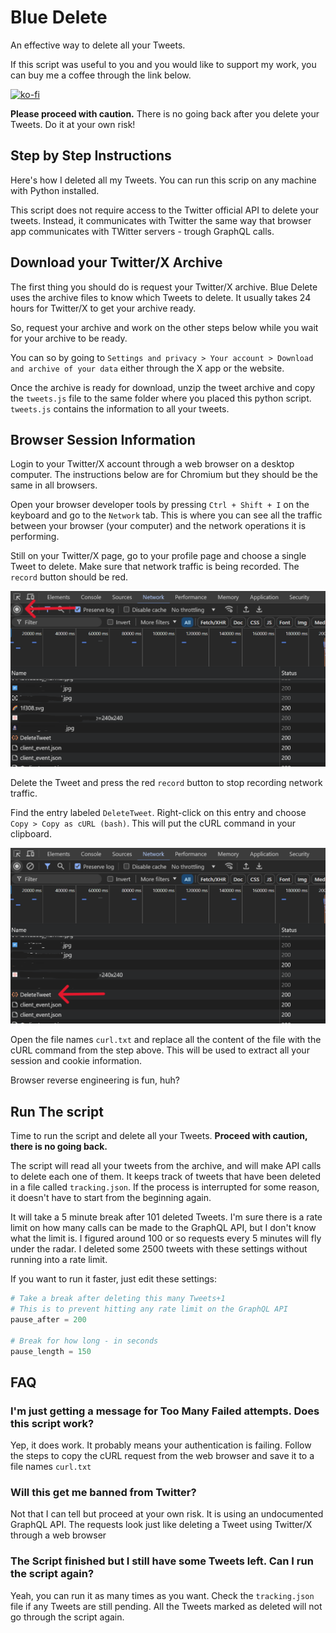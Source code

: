 # Blue Delete

An effective way to delete all your Tweets.

If this script was useful to you and you would like to support my work, you can buy me a coffee through the link below.

[![ko-fi](https://ko-fi.com/img/githubbutton_sm.svg)](https://ko-fi.com/J3J6BINRX)

**Please proceed with caution.** There is no going back after you delete your Tweets. Do it at your own risk!

## Step by Step Instructions

Here's how I deleted all my Tweets. You can run this scrip on any machine with Python installed.

This script does not require access to the Twitter official API to delete your tweets. Instead, it communicates with Twitter the same way that browser app communicates with TWitter servers - trough GraphQL calls.

## Download your Twitter/X Archive

The first thing you should do is request your Twitter/X archive. Blue Delete uses the archive files to know which Tweets to delete. It usually takes 24 hours for Twitter/X to get your archive ready.

So, request your archive and work on the other steps below while you wait for your archive to be ready.

You can so by going to ```Settings and privacy > Your account > Download and archive of your data``` either through the X app or the website.

Once the archive is ready for download, unzip the tweet archive and copy the ```tweets.js``` file to the same folder where you placed this python script. ```tweets.js``` contains the information to all your tweets.

## Browser Session Information

Login to your Twitter/X account through a web browser on a desktop computer. The instructions below are for Chromium but they should be the same in all browsers.

Open your browser developer tools by pressing ```Ctrl + Shift + I``` on the keyboard and go to the ```Network``` tab. This is where you can see all the traffic between your browser (your computer)
and the network operations it is performing.

Still on your Twitter/X page, go to your profile page and choose a single Tweet to delete. Make sure that network traffic is being recorded. The ```record``` button should be red.

<img src="./media/Record Network Traffic.png" alt="Record button in developer tools" width="600"/>

Delete the Tweet and press the red ```record``` button to stop recording network traffic.

Find the entry labeled ```DeleteTweet```. Right-click on this entry and choose ```Copy > Copy as cURL (bash)```. This will put the cURL command in your clipboard.

<img src="./media/Record Network Traffic - DeleteTweet.png" alt="Delete Tweet Action in developer tools" width="600"/>

Open the file names ```curl.txt``` and replace all the content of the file with the cURL command from the step above. This will be used to extract all your session and cookie information.

Browser reverse engineering is fun, huh?

## Run The script

Time to run the script and delete all your Tweets. **Proceed with caution, there is no going back.**

The script will read all your tweets from the archive, and will make API calls to delete each one of them. It keeps track of tweets that have been deleted in a file called ```tracking.json```.
If the process is interrupted for some reason, it doesn't have to start from the beginning again.

It will take a 5 minute break after 101 deleted Tweets. I'm sure there is a rate limit on how many calls can be made to the GraphQL API, but I don't know what the limit is. I figured around 100
or so requests every 5 minutes will fly under the radar. I deleted some 2500 tweets with these settings without running into a rate limit.

If you want to run it faster, just edit these settings:
```python
# Take a break after deleting this many Tweets+1
# This is to prevent hitting any rate limit on the GraphQL API
pause_after = 200

# Break for how long - in seconds
pause_length = 150
```

## FAQ

### I'm just getting a message for Too Many Failed attempts. Does this script work?

Yep, it does work. It probably means your authentication is failing. Follow the steps to copy the cURL request from the web browser and save it to a file names ```curl.txt```

### Will this get me banned from Twitter?

Not that I can tell but proceed at your own risk. It is using an undocumented GraphQL API. The requests look just like deleting a Tweet using Twitter/X through a web browser

### The Script finished but I still have some Tweets left. Can I run the script again?

Yeah, you can run it as many times as you want. Check the ```tracking.json``` file if any Tweets are still pending. All the Tweets marked as deleted will not go through the script again.
